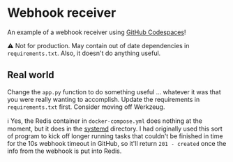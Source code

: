 # Webhook receiver

An example of a webhook receiver using [GitHub Codespaces](https://github.com/features/codespaces)!

:warning: Not for production.  May contain out of date dependencies in `requirements.txt`.  Also, it doesn't do anything useful.

## Real world

Change the `app.py` function to do something useful ... whatever it was that you were really wanting to accomplish.  Update the requirements in `requirements.txt` first.  Consider moving off Werkzeug.

:information_source: Yes, the Redis container in `docker-compose.yml` does nothing at the moment, but it does in the [systemd](systemd) directory.  I had originally used this sort of program to kick off longer running tasks that couldn't be finished in time for the 10s webhook timeout in GitHub, so it'll return `201 - created` once the info from the webhook is put into Redis.
